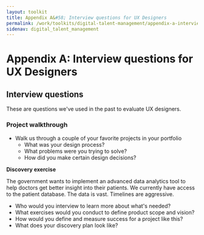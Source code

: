 ```yaml
---
layout: toolkit
title: Appendix A&#58; Interview questions for UX Designers
permalink: /work/toolkits/digital-talent-management/appendix-a-interview-questions-for-ux-designers/
sidenav: digital_talent_management
---
```


# Appendix A: Interview questions for UX Designers

## Interview questions

These are questions we've used in the past to evaluate UX designers.

### Project walkthrough

- Walk us through a couple of your favorite projects in your portfolio
    - What was your design process?
    - What problems were you trying to solve?
    - How did you make certain design decisions?

**Discovery exercise**

The government wants to implement an advanced data analytics tool to help doctors get better insight into their patients. We currently have access to the patient database. The data is vast. Timelines are aggressive.

- Who would you interview to learn more about what's needed?
- What exercises would you conduct to define product scope and vision?
- How would you define and measure success for a project like this?
- What does your discovery plan look like?
